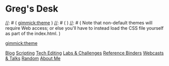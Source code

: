 [//]: # ( Name your wiki )
[//]: # ( )
[//]: # (     Do NOT remove the leading `#` character. )
[//]: # ( )
[//]: # ( For example: )
[//]: # ( )    
[//]: # (     # Greg's Desk )

# Greg's Desk

[//]: # ( Default theme )
[//]: # ( )
[//]: # ( See: http://dynalon.github.io/mdwiki/#!customizing.md#Theme_chooser )
[//]: # ( )
[//]: # ( For example: )
[//]: # ( )
[//]: # (     [gimmick:theme](slate) )
[//]: # ( )
[//]: # ( Note that non-default themes will require Web access; or else you'll have to instead load the CSS file yourself as part of the index.html. )

[gimmick:theme](slate)

[//]: # ( Navigation )
[//]: # ( )
[//]: # ( See: http://dynalon.github.io/mdwiki/#!quickstart.md#Adding_a_navigation )

[Blog](pages/blog.md)
[Scripting](pages/scripting.md)
[Tech Editing](pages/tech_editing.md)
[Labs &amp; Challenges](pages/labs_and_challenges.md)
[Reference Binders](pages/reference_binders.md)
[Webcasts &amp; Talks](pages/webcasts_and_talks.md)
[Random](pages/random.md)
[About Me](pages/about_me.md)
